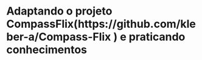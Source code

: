 <h1>Adaptando o projeto CompassFlix(https://github.com/kleber-a/Compass-Flix ) e praticando conhecimentos</h1>
